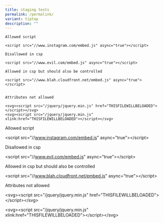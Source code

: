 ```yaml
---
title: staging tests
permalink: /permalink/
variant: tiptap
description: ""
---
```

<pre><code>Allowed script 

&lt;script src="//www.instagram.com/embed.js" async="true"&gt;&lt;/script&gt;

Disallowed in csp

&lt;script src="//www.evil.com/embed.js" async="true"&gt;&lt;/script&gt;

Allowed in csp but should also be controlled

&lt;script src="//www.blah.cloudfront.net/embed.js" async="true"&gt;&lt;/script&gt;


Attributes not allowed 

&lt;svg&gt;&lt;script src="/jquery/jquery.min.js" href="THISFILEWILLBELOADED"&gt;&lt;/script&gt;&lt;/svg&gt;
&lt;svg&gt;&lt;script src="/jquery/jquery.min.js" xlink:href="THISFILEWILLBELOADED"&gt;&lt;/script&gt;&lt;/svg&gt;</code></pre>
<p>Allowed script</p>
<p>&lt;script src="//<a href="http://www.instagram.com/embed.js" rel="noopener noreferrer nofollow" target="_blank">www.instagram.com/embed.js</a>"
async="true"&gt;&lt;/script&gt;</p>
<p>Disallowed in csp</p>
<p>&lt;script src="//<a href="http://www.evil.com/embed.js" rel="noopener noreferrer nofollow" target="_blank">www.evil.com/embed.js</a>" async="true"&gt;&lt;/script&gt;</p>
<p>Allowed in csp but should also be controlled</p>
<p>&lt;script src="//<a href="http://www.blah.cloudfront.net/embed.js" rel="noopener noreferrer nofollow" target="_blank">www.blah.cloudfront.net/embed.js</a>"
async="true"&gt;&lt;/script&gt;</p>
<p>Attributes not allowed</p>
<p>&lt;svg&gt;&lt;script src="/jquery/jquery.min.js" href="THISFILEWILLBELOADED"&gt;&lt;/script&gt;&lt;/svg&gt;</p>
<p>&lt;svg&gt;&lt;script src="/jquery/jquery.min.js" xlink:href="THISFILEWILLBELOADED"&gt;&lt;/script&gt;&lt;/svg&gt;</p>
<p></p>